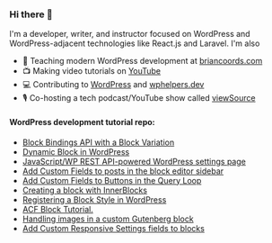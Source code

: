 ### Hi there 👋

I'm a developer, writer, and instructor focused on WordPress and WordPress-adjacent technologies like React.js and Laravel. I'm also

- 💬 Teaching modern WordPress development at [briancoords.com](https://www.briancoords.com)
- 📺 Making video tutorials on [YouTube](https://www.youtube.com/c/BrianCoords)
- 💻 Contributing to [WordPress](https://profiles.wordpress.org/bacoords) and [wphelpers.dev](https://wphelpers.dev/)
- 🎙️ Co-hosting a tech podcast/YouTube show called [viewSource](https://viewsource.fm)

#### WordPress development tutorial repo:

- [Block Bindings API with a Block Variation](https://github.com/bacoords/example-block-variation)
- [Dynamic Block in WordPress](https://github.com/bacoords/example-dynamic-block)
- [JavaScript/WP REST API-powered WordPress settings page](https://github.com/bacoords/example-wp-settings)
- [Add Custom Fields to posts in the block editor sidebar](https://github.com/bacoords/example-post-settings-field)
- [Add Custom Fields to Buttons in the Query Loop](https://github.com/bacoords/example-query-loop-button)
- [Creating a block with InnerBlocks](https://github.com/bacoords/example-inner-block)
- [Registering a Block Style in WordPress](https://github.com/bacoords/example-block-style)
- [ACF Block Tutorial.](https://github.com/bacoords/example-acf-carousel-block)
- [Handling images in a custom Gutenberg block](https://github.com/bacoords/example-image-block)
- [Add Custom Responsive Settings fields to blocks](https://github.com/bacoords/example-block-settings)
